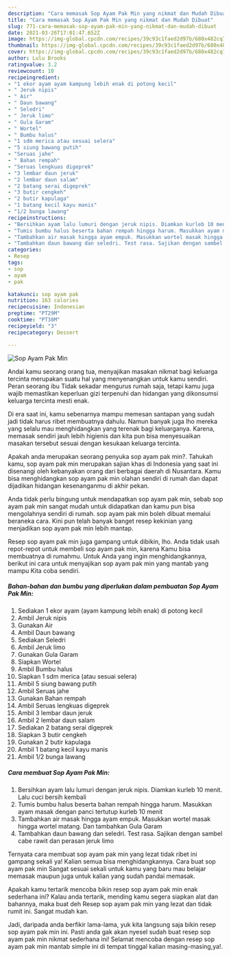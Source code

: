 ```yaml
---
description: "Cara memasak Sop Ayam Pak Min yang nikmat dan Mudah Dibuat"
title: "Cara memasak Sop Ayam Pak Min yang nikmat dan Mudah Dibuat"
slug: 771-cara-memasak-sop-ayam-pak-min-yang-nikmat-dan-mudah-dibuat
date: 2021-03-26T17:01:47.652Z
image: https://img-global.cpcdn.com/recipes/39c93c1faed2d97b/680x482cq70/sop-ayam-pak-min-foto-resep-utama.jpg
thumbnail: https://img-global.cpcdn.com/recipes/39c93c1faed2d97b/680x482cq70/sop-ayam-pak-min-foto-resep-utama.jpg
cover: https://img-global.cpcdn.com/recipes/39c93c1faed2d97b/680x482cq70/sop-ayam-pak-min-foto-resep-utama.jpg
author: Lulu Brooks
ratingvalue: 3.2
reviewcount: 10
recipeingredient:
- "1 ekor ayam ayam kampung lebih enak di potong kecil"
- " Jeruk nipis"
- " Air"
- " Daun bawang"
- " Seledri"
- " Jeruk limo"
- " Gula Garam"
- " Wortel"
- " Bumbu halus"
- "1 sdm merica atau sesuai selera"
- "5 siung bawang putih"
- "Seruas jahe"
- " Bahan rempah"
- "Seruas lengkuas digeprek"
- "3 lembar daun jeruk"
- "2 lembar daun salam"
- "2 batang serai digeprek"
- "3 butir cengkeh"
- "2 butir kapulaga"
- "1 batang kecil kayu manis"
- "1/2 bunga lawang"
recipeinstructions:
- "Bersihkan ayam lalu lumuri dengan jeruk nipis. Diamkan kurleb 10 menit. Lalu cuci bersih kembali"
- "Tumis bumbu halus beserta bahan rempah hingga harum. Masukkan ayam masak dengan panci tertutup kurleb 10 menit"
- "Tambahkan air masak hingga ayam empuk. Masukkan wortel masak hingga wortel matang. Dan tambahkan Gula Garam"
- "Tambahkan daun bawang dan seledri. Test rasa. Sajikan dengan sambel cabe rawit dan perasan jeruk limo"
categories:
- Resep
tags:
- sop
- ayam
- pak

katakunci: sop ayam pak 
nutrition: 163 calories
recipecuisine: Indonesian
preptime: "PT29M"
cooktime: "PT38M"
recipeyield: "3"
recipecategory: Dessert

---
```



![Sop Ayam Pak Min](https://img-global.cpcdn.com/recipes/39c93c1faed2d97b/680x482cq70/sop-ayam-pak-min-foto-resep-utama.jpg)

Andai kamu seorang orang tua, menyajikan masakan nikmat bagi keluarga tercinta merupakan suatu hal yang menyenangkan untuk kamu sendiri. Peran seorang ibu Tidak sekadar mengurus rumah saja, tetapi kamu juga wajib memastikan keperluan gizi terpenuhi dan hidangan yang dikonsumsi keluarga tercinta mesti enak.

Di era  saat ini, kamu sebenarnya mampu memesan santapan yang sudah jadi tidak harus ribet membuatnya dahulu. Namun banyak juga lho mereka yang selalu mau menghidangkan yang terenak bagi keluarganya. Karena, memasak sendiri jauh lebih higienis dan kita pun bisa menyesuaikan masakan tersebut sesuai dengan kesukaan keluarga tercinta. 



Apakah anda merupakan seorang penyuka sop ayam pak min?. Tahukah kamu, sop ayam pak min merupakan sajian khas di Indonesia yang saat ini disenangi oleh kebanyakan orang dari berbagai daerah di Nusantara. Kamu bisa menghidangkan sop ayam pak min olahan sendiri di rumah dan dapat dijadikan hidangan kesenanganmu di akhir pekan.

Anda tidak perlu bingung untuk mendapatkan sop ayam pak min, sebab sop ayam pak min sangat mudah untuk didapatkan dan kamu pun bisa mengolahnya sendiri di rumah. sop ayam pak min boleh dibuat memalui beraneka cara. Kini pun telah banyak banget resep kekinian yang menjadikan sop ayam pak min lebih mantap.

Resep sop ayam pak min juga gampang untuk dibikin, lho. Anda tidak usah repot-repot untuk membeli sop ayam pak min, karena Kamu bisa membuatnya di rumahmu. Untuk Anda yang ingin menghidangkannya, berikut ini cara untuk menyajikan sop ayam pak min yang mantab yang mampu Kita coba sendiri.

<!--inarticleads1-->

##### Bahan-bahan dan bumbu yang diperlukan dalam pembuatan Sop Ayam Pak Min:

1. Sediakan 1 ekor ayam (ayam kampung lebih enak) di potong kecil
1. Ambil  Jeruk nipis
1. Gunakan  Air
1. Ambil  Daun bawang
1. Sediakan  Seledri
1. Ambil  Jeruk limo
1. Gunakan  Gula Garam
1. Siapkan  Wortel
1. Ambil  Bumbu halus
1. Siapkan 1 sdm merica (atau sesuai selera)
1. Ambil 5 siung bawang putih
1. Ambil Seruas jahe
1. Gunakan  Bahan rempah
1. Ambil Seruas lengkuas digeprek
1. Ambil 3 lembar daun jeruk
1. Ambil 2 lembar daun salam
1. Sediakan 2 batang serai digeprek
1. Siapkan 3 butir cengkeh
1. Gunakan 2 butir kapulaga
1. Ambil 1 batang kecil kayu manis
1. Ambil 1/2 bunga lawang




<!--inarticleads2-->

##### Cara membuat Sop Ayam Pak Min:

1. Bersihkan ayam lalu lumuri dengan jeruk nipis. Diamkan kurleb 10 menit. Lalu cuci bersih kembali
1. Tumis bumbu halus beserta bahan rempah hingga harum. Masukkan ayam masak dengan panci tertutup kurleb 10 menit
1. Tambahkan air masak hingga ayam empuk. Masukkan wortel masak hingga wortel matang. Dan tambahkan Gula Garam
1. Tambahkan daun bawang dan seledri. Test rasa. Sajikan dengan sambel cabe rawit dan perasan jeruk limo




Ternyata cara membuat sop ayam pak min yang lezat tidak ribet ini gampang sekali ya! Kalian semua bisa menghidangkannya. Cara buat sop ayam pak min Sangat sesuai sekali untuk kamu yang baru mau belajar memasak maupun juga untuk kalian yang sudah pandai memasak.

Apakah kamu tertarik mencoba bikin resep sop ayam pak min enak sederhana ini? Kalau anda tertarik, mending kamu segera siapkan alat dan bahannya, maka buat deh Resep sop ayam pak min yang lezat dan tidak rumit ini. Sangat mudah kan. 

Jadi, daripada anda berfikir lama-lama, yuk kita langsung saja bikin resep sop ayam pak min ini. Pasti anda gak akan nyesel sudah buat resep sop ayam pak min nikmat sederhana ini! Selamat mencoba dengan resep sop ayam pak min mantab simple ini di tempat tinggal kalian masing-masing,ya!.

